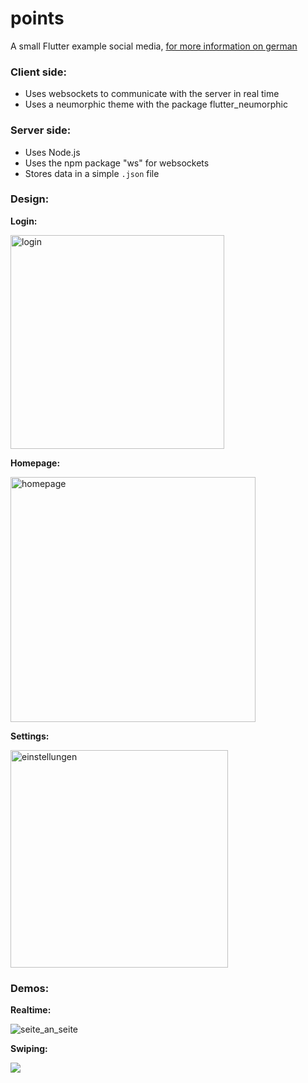 
# points

A small Flutter example social media, [for more information on german](https://tonyborchert.xyz/points/)

### Client side:

- Uses websockets to communicate with the server in real time
- Uses a neumorphic theme with the package flutter_neumorphic

### Server side: 

- Uses Node.js
- Uses the npm package "ws" for websockets
- Stores data in a simple `.json` file

### Design:

**Login:**

<img width="342" alt="login" src="https://user-images.githubusercontent.com/65500763/114528970-ca915580-9c49-11eb-82cf-bed59eb762f1.png">

**Homepage:**

<img width="392" alt="homepage" src="https://user-images.githubusercontent.com/65500763/114529041-daa93500-9c49-11eb-8c9a-8f982bdc5a81.png">

**Settings:**

<img width="348" alt="einstellungen" src="https://user-images.githubusercontent.com/65500763/114529105-ea287e00-9c49-11eb-83af-4676e6fd6297.png">


### Demos:

**Realtime:**

![seite_an_seite](https://user-images.githubusercontent.com/65500763/114529390-2fe54680-9c4a-11eb-8779-e9571dc28420.gif)

**Swiping:**

![](https://user-images.githubusercontent.com/65500763/114528877-b188a480-9c49-11eb-9d36-93587beccda0.gif)
